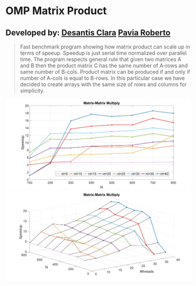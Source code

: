 # OMP Matrix Product

## Developed by: [Desantis Clara](https://github.com/ClaraDeSantis) [Pavia Roberto](https://github.com/bloodsky)

> Fast benchmark program showing how matrix product can scale up in terms of speeup. 
> Speedup is just serial time normalized over parallel time. The program respects 
> general rule that given two matrices A and B then the product matrix C has the
> same number of A-rows and same number of B-cols. Product matrix can be produced
> if and only if number of A-cols is equal to B-rows. In this particular case we have 
> decided to create arrays with the same size of rows and columns for simplicity. 

![alt text](https://github.com/bloodsky/OMPMatrixProduct/blob/main/plot.png)
![alt text](https://github.com/bloodsky/OMPMatrixProduct/blob/main/plot2.png)
